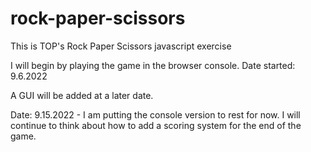 # rock-paper-scissors

This is TOP's Rock Paper Scissors javascript exercise

I will begin by playing the game in the browser console. Date started: 9.6.2022

A GUI will be added at a later date. 

Date: 9.15.2022 - I am putting the console version to rest for now. I will continue to think about how to add a scoring system for the end of the game. 